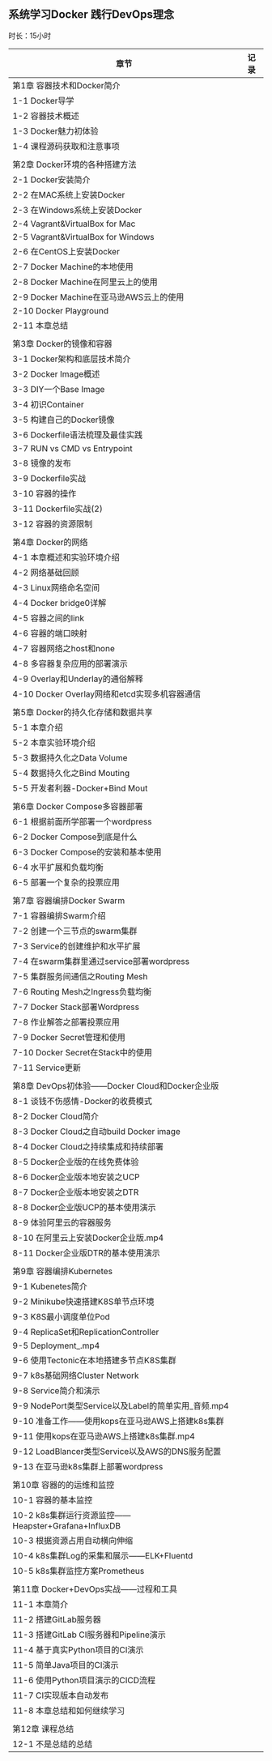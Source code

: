 ## 系统学习Docker 践行DevOps理念

时长：15小时

| 章节                                                | 记录 |
| --------------------------------------------------- | ---- |
| 第1章 容器技术和Docker简介                          |      |
| 1-1 Docker导学                                      |      |
| 1-2 容器技术概述                                    |      |
| 1-3 Docker魅力初体验                                |      |
| 1-4 课程源码获取和注意事项                          |      |
|                                                     |      |
| 第2章 Docker环境的各种搭建方法                      |      |
| 2-1 Docker安装简介                                  |      |
| 2-2 在MAC系统上安装Docker                           |      |
| 2-3 在Windows系统上安装Docker                       |      |
| 2-4 Vagrant&VirtualBox for Mac                      |      |
| 2-5 Vagrant&VirtualBox for Windows                  |      |
| 2-6 在CentOS上安装Docker                            |      |
| 2-7 Docker Machine的本地使用                        |      |
| 2-8 Docker Machine在阿里云上的使用                  |      |
| 2-9 Docker Machine在亚马逊AWS云上的使用             |      |
| 2-10 Docker Playground                              |      |
| 2-11 本章总结                                       |      |
|                                                     |      |
| 第3章 Docker的镜像和容器                            |      |
| 3-1 Docker架构和底层技术简介                        |      |
| 3-2 Docker Image概述                                |      |
| 3-3 DIY一个Base Image                               |      |
| 3-4 初识Container                                   |      |
| 3-5 构建自己的Docker镜像                            |      |
| 3-6 Dockerfile语法梳理及最佳实践                    |      |
| 3-7 RUN vs CMD vs Entrypoint                        |      |
| 3-8 镜像的发布                                      |      |
| 3-9 Dockerfile实战                                  |      |
| 3-10 容器的操作                                     |      |
| 3-11 Dockerfile实战(2)                              |      |
| 3-12 容器的资源限制                                 |      |
|                                                     |      |
| 第4章 Docker的网络                                  |      |
| 4-1 本章概述和实验环境介绍                          |      |
| 4-2 网络基础回顾                                    |      |
| 4-3 Linux网络命名空间                               |      |
| 4-4 Docker bridge0详解                              |      |
| 4-5 容器之间的link                                  |      |
| 4-6 容器的端口映射                                  |      |
| 4-7 容器网络之host和none                            |      |
| 4-8 多容器复杂应用的部署演示                        |      |
| 4-9 Overlay和Underlay的通俗解释                     |      |
| 4-10 Docker Overlay网络和etcd实现多机容器通信       |      |
|                                                     |      |
| 第5章 Docker的持久化存储和数据共享                  |      |
| 5-1 本章介绍                                        |      |
| 5-2 本章实验环境介绍                                |      |
| 5-3 数据持久化之Data Volume                         |      |
| 5-4 数据持久化之Bind Mouting                        |      |
| 5-5 开发者利器-Docker+Bind Mout                     |      |
|                                                     |      |
| 第6章 Docker Compose多容器部署                      |      |
| 6-1 根据前面所学部署一个wordpress                   |      |
| 6-2 Docker Compose到底是什么                        |      |
| 6-3 Docker Compose的安装和基本使用                  |      |
| 6-4 水平扩展和负载均衡                              |      |
| 6-5 部署一个复杂的投票应用                          |      |
|                                                     |      |
| 第7章 容器编排Docker Swarm                          |      |
| 7-1 容器编排Swarm介绍                               |      |
| 7-2 创建一个三节点的swarm集群                       |      |
| 7-3 Service的创建维护和水平扩展                     |      |
| 7-4 在swarm集群里通过service部署wordpress           |      |
| 7-5 集群服务间通信之Routing Mesh                    |      |
| 7-6 Routing Mesh之Ingress负载均衡                   |      |
| 7-7 Docker Stack部署Wordpress                       |      |
| 7-8 作业解答之部署投票应用                          |      |
| 7-9 Docker Secret管理和使用                         |      |
| 7-10 Docker Secret在Stack中的使用                   |      |
| 7-11 Service更新                                    |      |
|                                                     |      |
| 第8章 DevOps初体验——Docker Cloud和Docker企业版      |      |
| 8-1 谈钱不伤感情-Docker的收费模式                   |      |
| 8-2 Docker Cloud简介                                |      |
| 8-3 Docker Cloud之自动build Docker image            |      |
| 8-4 Docker Cloud之持续集成和持续部署                |      |
| 8-5 Docker企业版的在线免费体验                      |      |
| 8-6 Docker企业版本地安装之UCP                       |      |
| 8-7 Docker企业版本地安装之DTR                       |      |
| 8-8 Docker企业版UCP的基本使用演示                   |      |
| 8-9 体验阿里云的容器服务                            |      |
| 8-10 在阿里云上安装Docker企业版.mp4                 |      |
| 8-11 Docker企业版DTR的基本使用演示                  |      |
|                                                     |      |
| 第9章 容器编排Kubernetes                            |      |
| 9-1 Kubenetes简介                                   |      |
| 9-2 Minikube快速搭建K8S单节点环境                   |      |
| 9-3 K8S最小调度单位Pod                              |      |
| 9-4 ReplicaSet和ReplicationController               |      |
| 9-5 Deployment_.mp4                                 |      |
| 9-6 使用Tectonic在本地搭建多节点K8S集群             |      |
| 9-7 k8s基础网络Cluster Network                      |      |
| 9-8 Service简介和演示                               |      |
| 9-9 NodePort类型Service以及Label的简单实用_音频.mp4 |      |
| 9-10 准备工作——使用kops在亚马逊AWS上搭建k8s集群     |      |
| 9-11 使用kops在亚马逊AWS上搭建k8s集群.mp4           |      |
| 9-12 LoadBlancer类型Service以及AWS的DNS服务配置     |      |
| 9-13 在亚马逊k8s集群上部署wordpress                 |      |
|                                                     |      |
| 第10章 容器的的运维和监控                           |      |
| 10-1 容器的基本监控                                 |      |
| 10-2 k8s集群运行资源监控——Heapster+Grafana+InfluxDB |      |
| 10-3 根据资源占用自动横向伸缩                       |      |
| 10-4 k8s集群Log的采集和展示——ELK+Fluentd            |      |
| 10-5 k8s集群监控方案Prometheus                      |      |
|                                                     |      |
| 第11章 Docker+DevOps实战——过程和工具                |      |
| 11-1 本章简介                                       |      |
| 11-2 搭建GitLab服务器                               |      |
| 11-3 搭建GitLab CI服务器和Pipeline演示              |      |
| 11-4 基于真实Python项目的CI演示                     |      |
| 11-5 简单Java项目的CI演示                           |      |
| 11-6 使用Python项目演示的CICD流程                   |      |
| 11-7 CI实现版本自动发布                             |      |
| 11-8 本章总结和如何继续学习                         |      |
|                                                     |      |
| 第12章 课程总结                                     |      |
| 12-1 不是总结的总结                                 |      |